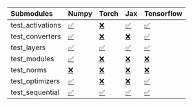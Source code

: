 | Submodules       | Numpy                                                                                                                           | Torch                                                                                                                           | Jax                                                                                                                             | Tensorflow                                                                                                                      |
|:-----------------|:--------------------------------------------------------------------------------------------------------------------------------|:--------------------------------------------------------------------------------------------------------------------------------|:--------------------------------------------------------------------------------------------------------------------------------|:--------------------------------------------------------------------------------------------------------------------------------|
| test_activations | <a href="https://github.com/unifyai/ivy/runs/8168118916?check_suite_focus=true" rel="noopener noreferrer" target="_blank">✅</a> | <a href="https://github.com/unifyai/ivy/runs/8168119207?check_suite_focus=true" rel="noopener noreferrer" target="_blank">❌</a> | <a href="https://github.com/unifyai/ivy/runs/8168119641?check_suite_focus=true" rel="noopener noreferrer" target="_blank">✅</a> | <a href="https://github.com/unifyai/ivy/runs/8168119975?check_suite_focus=true" rel="noopener noreferrer" target="_blank">✅</a> |
| test_converters  | <a href="https://github.com/unifyai/ivy/runs/8168118952?check_suite_focus=true" rel="noopener noreferrer" target="_blank">✅</a> | <a href="https://github.com/unifyai/ivy/runs/8168119259?check_suite_focus=true" rel="noopener noreferrer" target="_blank">❌</a> | <a href="https://github.com/unifyai/ivy/runs/8168119711?check_suite_focus=true" rel="noopener noreferrer" target="_blank">❌</a> | <a href="https://github.com/unifyai/ivy/runs/8168120008?check_suite_focus=true" rel="noopener noreferrer" target="_blank">✅</a> |
| test_layers      | <a href="https://github.com/unifyai/ivy/runs/8168118984?check_suite_focus=true" rel="noopener noreferrer" target="_blank">✅</a> | <a href="https://github.com/unifyai/ivy/runs/8168119316?check_suite_focus=true" rel="noopener noreferrer" target="_blank">✅</a> | <a href="https://github.com/unifyai/ivy/runs/8168119752?check_suite_focus=true" rel="noopener noreferrer" target="_blank">✅</a> | <a href="https://github.com/unifyai/ivy/runs/8168120051?check_suite_focus=true" rel="noopener noreferrer" target="_blank">✅</a> |
| test_modules     | <a href="https://github.com/unifyai/ivy/runs/8168119021?check_suite_focus=true" rel="noopener noreferrer" target="_blank">✅</a> | <a href="https://github.com/unifyai/ivy/runs/8168119367?check_suite_focus=true" rel="noopener noreferrer" target="_blank">❌</a> | <a href="https://github.com/unifyai/ivy/runs/8168119794?check_suite_focus=true" rel="noopener noreferrer" target="_blank">❌</a> | <a href="https://github.com/unifyai/ivy/runs/8168120111?check_suite_focus=true" rel="noopener noreferrer" target="_blank">❌</a> |
| test_norms       | <a href="https://github.com/unifyai/ivy/runs/8168119054?check_suite_focus=true" rel="noopener noreferrer" target="_blank">❌</a> | <a href="https://github.com/unifyai/ivy/runs/8168119432?check_suite_focus=true" rel="noopener noreferrer" target="_blank">❌</a> | <a href="https://github.com/unifyai/ivy/runs/8168119838?check_suite_focus=true" rel="noopener noreferrer" target="_blank">❌</a> | <a href="https://github.com/unifyai/ivy/runs/8168120180?check_suite_focus=true" rel="noopener noreferrer" target="_blank">❌</a> |
| test_optimizers  | <a href="https://github.com/unifyai/ivy/runs/8168119102?check_suite_focus=true" rel="noopener noreferrer" target="_blank">✅</a> | <a href="https://github.com/unifyai/ivy/runs/8168119501?check_suite_focus=true" rel="noopener noreferrer" target="_blank">❌</a> | <a href="https://github.com/unifyai/ivy/runs/8168119886?check_suite_focus=true" rel="noopener noreferrer" target="_blank">❌</a> | <a href="https://github.com/unifyai/ivy/runs/8168120234?check_suite_focus=true" rel="noopener noreferrer" target="_blank">✅</a> |
| test_sequential  | <a href="https://github.com/unifyai/ivy/runs/8168119155?check_suite_focus=true" rel="noopener noreferrer" target="_blank">✅</a> | <a href="https://github.com/unifyai/ivy/runs/8168119577?check_suite_focus=true" rel="noopener noreferrer" target="_blank">✅</a> | <a href="https://github.com/unifyai/ivy/runs/8168119933?check_suite_focus=true" rel="noopener noreferrer" target="_blank">✅</a> | <a href="https://github.com/unifyai/ivy/runs/8168120291?check_suite_focus=true" rel="noopener noreferrer" target="_blank">✅</a> |